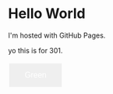 
<html>
<head>
<style>
.button {
  border: none;
  color: white;
  padding: 15px 32px;
  text-align: center;
  text-decoration: none;
  display: inline-block;
  font-size: 16px;
  margin: 4px 2px;
  cursor: pointer;
}

.button1 {background-color: #04AA6D; onclick="window.location.href='https://www.w3docs.com';} /* Green */
</style>
</head>
<body>
<h1>Hello World</h1>
<p>I'm hosted with GitHub Pages.</p>
<p>yo this is for 301.</p>
<button class="button button1">Green</button>
</body>
</html>
